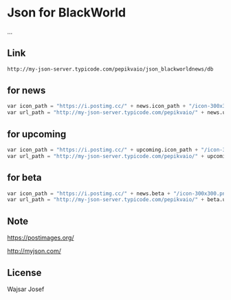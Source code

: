 # Json for BlackWorld

...


## Link

```bash
http://my-json-server.typicode.com/pepikvaio/json_blackworldnews/db
```


## for news

```python
var icon_path = "https://i.postimg.cc/" + news.icon_path + "/icon-300x300.png"
var url_path = "http://my-json-server.typicode.com/pepikvaio/" + news.url_path + "/db"
```

## for upcoming

```python
var icon_path = "https://i.postimg.cc/" + upcoming.icon_path + "/icon-300x300.png"
var url_path = "http://my-json-server.typicode.com/pepikvaio/" + upcoming.url_path + "/db"
```

## for beta

```python
var icon_path = "https://i.postimg.cc/" + news.beta + "/icon-300x300.png"
var url_path = "http://my-json-server.typicode.com/pepikvaio/" + beta.url_path + "/db"
```


## Note

https://postimages.org/

http://myjson.com/


## License

Wajsar Josef


 



